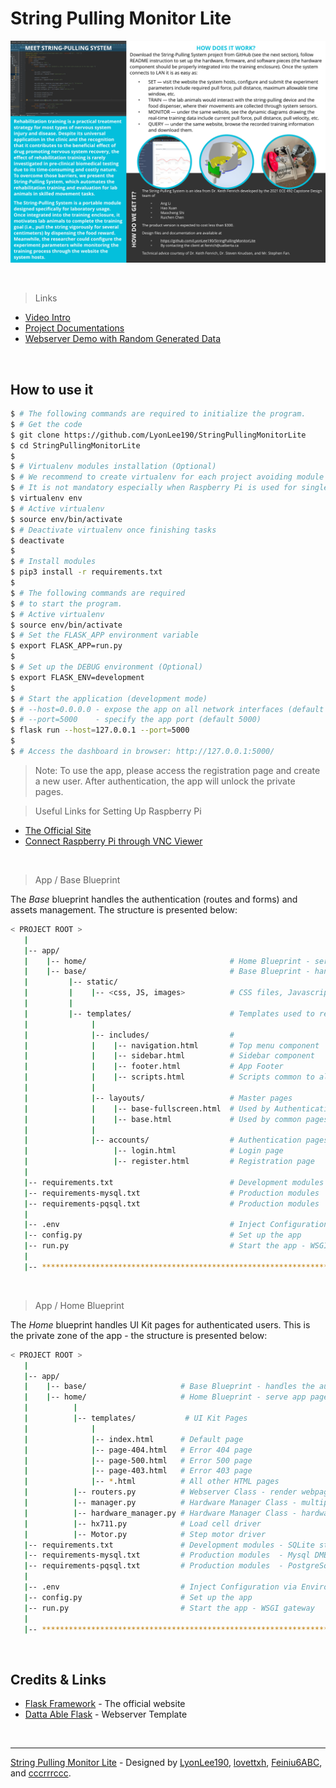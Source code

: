 # String Pulling Monitor Lite

![Project Flayer](https://github.com/LyonLee190/StringPullingMonitorLite/blob/main/Doc/SPT%20Flyer.png)

<br />

> Links

- [Video Intro](https://www.youtube.com/watch?v=PjfuTH70crM)
- [Project Documentations](https://github.com/LyonLee190/StringPullingMonitorLite/tree/main/Doc)
- [Webserver Demo with Random Generated Data](https://github.com/LyonLee190/StringPullingMonitorLite/tree/Ang)

<br />

## How to use it

```bash
$ # The following commands are required to initialize the program.
$ # Get the code
$ git clone https://github.com/LyonLee190/StringPullingMonitorLite
$ cd StringPullingMonitorLite
$
$ # Virtualenv modules installation (Optional)
$ # We recommend to create virtualenv for each project avoiding module version conflicts.
$ # It is not mandatory especially when Raspberry Pi is used for single purpose.
$ virtualenv env
$ # Active virtualenv
$ source env/bin/activate
$ # Deactivate virtualenv once finishing tasks
$ deactivate
$
$ # Install modules
$ pip3 install -r requirements.txt
$
$ # The following commands are required
$ # to start the program.
$ # Active virtualenv
$ source env/bin/activate
$ # Set the FLASK_APP environment variable
$ export FLASK_APP=run.py
$
$ # Set up the DEBUG environment (Optional)
$ export FLASK_ENV=development
$
$ # Start the application (development mode)
$ # --host=0.0.0.0 - expose the app on all network interfaces (default 127.0.0.1)
$ # --port=5000    - specify the app port (default 5000)  
$ flask run --host=127.0.0.1 --port=5000
$
$ # Access the dashboard in browser: http://127.0.0.1:5000/
```

> Note: To use the app, please access the registration page and create a new user.
> After authentication, the app will unlock the private pages.

> Useful Links for Setting Up Raspberry Pi

- [The Official Site](https://www.raspberrypi.org/)
- [Connect Raspberry Pi through VNC Viewer](https://maker.pro/raspberry-pi/projects/how-to-connect-a-raspberry-pi-to-a-laptop-display)

<br />

> App / Base Blueprint

The *Base* blueprint handles the authentication (routes and forms) and assets management.
The structure is presented below:

```bash
< PROJECT ROOT >
   |
   |-- app/
   |    |-- home/                                # Home Blueprint - serve app pages (private area)
   |    |-- base/                                # Base Blueprint - handles the authentication
   |         |-- static/
   |         |    |-- <css, JS, images>          # CSS files, Javascript files
   |         |
   |         |-- templates/                      # Templates used to render pages
   |              |
   |              |-- includes/                  #
   |              |    |-- navigation.html       # Top menu component
   |              |    |-- sidebar.html          # Sidebar component
   |              |    |-- footer.html           # App Footer
   |              |    |-- scripts.html          # Scripts common to all pages
   |              |
   |              |-- layouts/                   # Master pages
   |              |    |-- base-fullscreen.html  # Used by Authentication pages
   |              |    |-- base.html             # Used by common pages
   |              |
   |              |-- accounts/                  # Authentication pages
   |                   |-- login.html            # Login page
   |                   |-- register.html         # Registration page
   |
   |-- requirements.txt                          # Development modules - SQLite storage
   |-- requirements-mysql.txt                    # Production modules  - Mysql DMBS
   |-- requirements-pqsql.txt                    # Production modules  - PostgreSql DMBS
   |
   |-- .env                                      # Inject Configuration via Environment
   |-- config.py                                 # Set up the app
   |-- run.py                                    # Start the app - WSGI gateway
   |
   |-- ************************************************************************
```

<br />

> App / Home Blueprint

The *Home* blueprint handles UI Kit pages for authenticated users. This is the private zone of the app - the structure is presented below:

```bash
< PROJECT ROOT >
   |
   |-- app/
   |    |-- base/                     # Base Blueprint - handles the authentication
   |    |-- home/                     # Home Blueprint - serve app pages (private area)
   |          |
   |          |-- templates/           # UI Kit Pages
   |              |
   |              |-- index.html      # Default page
   |              |-- page-404.html   # Error 404 page
   |              |-- page-500.html   # Error 500 page
   |              |-- page-403.html   # Error 403 page
   |              |-- *.html          # All other HTML pages
   |          |-- routers.py          # Webserver Class - render webpages & handle user requests
   |          |-- manager.py          # Hardware Manager Class - multiprocessing
   |          |-- hardware_manager.py # Hardware Manager Class - hardware interactions
   |          |-- hx711.py            # Load cell driver
   |          |-- Motor.py            # Step motor driver
   |-- requirements.txt               # Development modules - SQLite storage
   |-- requirements-mysql.txt         # Production modules  - Mysql DMBS
   |-- requirements-pqsql.txt         # Production modules  - PostgreSql DMBS
   |
   |-- .env                           # Inject Configuration via Environment
   |-- config.py                      # Set up the app
   |-- run.py                         # Start the app - WSGI gateway
   |
   |-- ************************************************************************
```

<br />

## Credits & Links

- [Flask Framework](https://www.palletsprojects.com/p/flask/) - The official website
- [Datta Able Flask](https://appseed.us/admin-dashboards/flask-dashboard-dattaable) - Webserver Template

<br />

---
[String Pulling Monitor Lite](https://github.com/LyonLee190/StringPullingMonitorLite/) - Designed by [LyonLee190](https://github.com/LyonLee190), [lovettxh](https://github.com/lovettxh), [Feiniu6ABC](https://github.com/Feiniu6ABC), and [cccrrrccc](https://github.com/cccrrrccc).